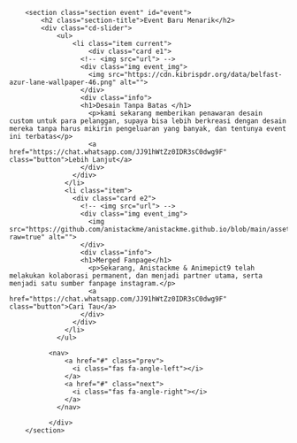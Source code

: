         <section class="section event" id="event">
            <h2 class="section-title">Event Baru Menarik</h2>
            <div class="cd-slider">
                <ul>
                    <li class="item current">
                        <div class="card e1">
                      <!-- <img src="url"> -->
                      <div class="img event_img">
                        <img src="https://cdn.kibrispdr.org/data/belfast-azur-lane-wallpaper-46.png" alt="">
                      </div>
                      <div class="info">
                      <h1>Desain Tanpa Batas </h1>
                        <p>kami sekarang memberikan penawaran desain custom untuk para pelanggan, supaya bisa lebih berkreasi dengan desain mereka tanpa harus mikirin pengeluaran yang banyak, dan tentunya event ini terbatas</p>
                        <a href="https://chat.whatsapp.com/JJ91hWtZz0IDR3sC0dwg9F" class="button">Lebih Lanjut</a>
                      </div>
                    </div>
                  </li>
                  <li class="item">
                    <div class="card e2">
                      <!-- <img src="url"> -->
                      <div class="img event_img">
                        <img src="https://github.com/anistackme/anistackme.github.io/blob/main/assets/image/fbkmgm.png?raw=true" alt="">
                      </div>
                      <div class="info">
                      <h1>Merged Fanpage</h1>
                        <p>Sekarang, Anistackme & Animepict9 telah melakukan kolaborasi permanent, dan menjadi partner utama, serta menjadi satu sumber fanpage instagram.</p>
                        <a href="https://chat.whatsapp.com/JJ91hWtZz0IDR3sC0dwg9F" class="button">Cari Tau</a>
                      </div>
                    </div>
                  </li>
                </ul>
              
              <nav>
                  <a href="#" class="prev">
                    <i class="fas fa-angle-left"></i>
                  </a>
                  <a href="#" class="next">
                    <i class="fas fa-angle-right"></i>
                  </a>
                </nav>
          
              </div>
        </section>
